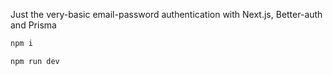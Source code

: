 Just the very-basic email-password authentication with Next.js, Better-auth and Prisma

```bash
npm i
```

```bash
npm run dev
```

